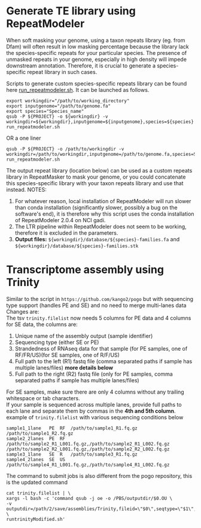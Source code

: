 # Generate TE library using RepeatModeler
When soft masking your genome, using a taxon repeats library (eg. from Dfam) will often result in low masking percentage because the library lack the species-specific repeats for your particular species. The presence of unmasked repeats in your genome, especially in high density will impede downstream annotation. Therefore, it is crucial to generate a species-specific repeat library in such cases.

Scripts to generate custom species-specific repeats library can be found here [run_repeatmodeler.sh](https://github.com/kango2/pogors/blob/main/run_repeatmodeler.sh). It can be launched as follows.
```
export workingdir="/path/to/working_directory"
export inputgenome="/path/to/genome.fa"
export species="Species_name"
qsub -P ${PROJECT} -o ${workingdir} -v workingdir=${workingdir},inputgenome=${inputgenome},species=${species} run_repeatmodeler.sh
```
OR a one liner
```
qsub -P ${PROJECT} -o /path/to/workingdir -v workingdir=/path/to/workingdir,inputgenome=/path/to/genome.fa,species=Species_name run_repeatmodeler.sh
```
The output repeat library (location below) can be used as a custom repeats library in RepeatMasker to mask your genome, or you could concatenate this species-specific library with your taxon repeats library and use that instead.
NOTES:
1. For whatever reason, local installation of RepeatModeler will run slower than conda installation (significantly slower, possibly a bug on the software's end), it is therefore why this script uses the conda installation of RepeatModeler 2.0.4 on NCI gadi.
2. The LTR pipeline within RepeatModeler does not seem to be working, therefore it is excluded in the parameters.
3. **Output files:** `${workingdir}/database/${species}-families.fa` and `${workingdir}/database/${species}-families.stk`

# Transcriptome assembly using Trinity
Similar to the script in `https://github.com/kango2/pogo` but with sequencing type support (handles PE and SE) and no need to merge multi-lanes data  
Changes are:  
The tsv `trinity.filelist` now needs 5 columns for PE data and 4 columns for SE data, the columns are:
1. Unique name of the assembly output	(sample identifier)
2. Sequencing type	(either SE or PE)
3. Strandedness of RNAseq data for that sample	(for PE samples, one of RF/FR/US)(for SE samples, one of R/F/US)
4. Full path to the left (R1) fastq file	(comma separated paths if sample has multiple lanes/files) **more details below**
5. Full path to the right (R2) fastq file	(only for PE samples, comma separated paths if sample has multiple lanes/files)
  
For SE samples, make sure there are only 4 columns without any trailing whitespace or tab characters.  
If your sample is sequenced across multiple lanes, provide full paths to each lane and separate them by commas in the **4th and 5th column**. example of `trinity.filelist` with various sequencing conditions below
```
sample1_1lane	PE	RF	/path/to/sample1_R1.fq.gz	/path/to/sample1_R2.fq.gz
sample2_2lanes	PE	RF	/path/to/sample2_R1_L001.fq.gz,/path/to/sample2_R1_L002.fq.gz	/path/to/sample2_R2_L001.fq.gz,/path/to/sample2_R2_L002.fq.gz
sample3_1lane	SE	R	/path/to/sample3_R1.fq.gz
sample4_2lanes	SE	US	/path/to/sample4_R1_L001.fq.gz,/path/to/sample4_R1_L002.fq.gz
```
The command to submit jobs is also different from the pogo repository, this is the updated command
```
cat trinity.filelist | \
xargs -l bash -c 'command qsub -j oe -o /PBS/outputdir/$0.OU \
-v outputdir=/path/2/save/assemblies/Trinity,fileid=\"$0\",seqtype=\"$1\",sstype=\"$2\",leftfq=\"$3\",rightfq=\"$4\" \
runtrinityModified.sh'
```
